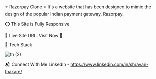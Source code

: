⭐ Razorpay Clone ⭐
It's a website that has been designed to mimic the design of the popular Indian payment gateway, Razorpay.

⭕ This Site is Fully Responsive


📌 Live Site URL: Visit Now 🚀

📌 Tech Stack

![th (2)](https://github.com/ShravanThakare/Razorpay-Clone/assets/108409480/e539d7b7-f628-4c62-8a0a-3fbcae333db9)

📬 Connect With Me
LinkedIn - https://www.linkedin.com/in/shravan-thakare/
